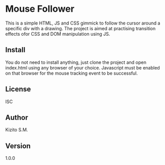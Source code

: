 # Mouse Follower

This is a simple HTML, JS and CSS gimmick to follow the cursor around a specific div with a drawing. The project is aimed at practising transition effects ofor CSS and DOM manipulation using JS.

## Install

You do not need to install anything, just clone the project and open index.html using any browser of your choice. Javascript must be enabled on that browser for the mouse tracking event to be successful.

## License

ISC

## Author

Kizito S.M.

## Version

1.0.0
